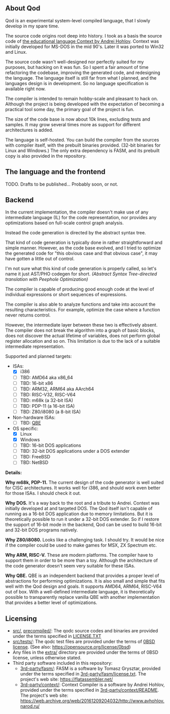 ## About Qod

Qod is an experimental system-level compiled language, that I slowly develop in my spare time.

The source code origins root deep into history. I took as a basis the source code of [the educational language Context by Andrei Hohlov](https://web.archive.org/web/20161209204032/http://www.avhohlov.narod.ru/). Context was initially developed for MS-DOS in the mid 90's. Later it was ported to Win32 and Linux.

The source code wasn't well-designed nor perfectly suited for my purposes, but hacking on it was fun. So I spent a fair amount of time refactoring the codebase, improving the generated code, and redesigning the language. The language itself is still far from what I planned, and the languages design is in development. So no language specification is available right now.

The compiler is intended to remain hobby-scale and pleasant to hack on. Although the project is being developed with the expectation of becoming a practical tool some day, the primary goal of the project is fun.

The size of the code base is now about 10k lines, excluding tests and samples. It may grow several times more as support for different architectures is added.

The language is self-hosted. You can build the compiler from the sources with compiler itself, with the prebuilt binaries provided. (32-bit binaries for Linux and Windows.) The only extra dependency is FASM, and its prebuilt copy is also provided in the repository.

## The language and the frontend

TODO. Drafts to be published... Probably soon, or not.

## Backend

In the current implementation, the compiler doesn't make use of any intermediate language (IL) for the code representation, nor provides any optimizations based on full-scale control graph analysis.

Instead the code generation is directed by the abstract syntax tree.

That kind of code generation is typically done in rather straightforward and simple manner. However, as the code base evolved, and I tried to optimize the generated code for "this obvious case and that obvious case", it may have gotten a little out of control.

I'm not sure what this kind of code generation is properly called, so let's name it just AST/PHO codegen for short. *(Abstract Syntax Tree-directed translation with Peephole Optimization)*

The compiler is capable of producing good enough code at the level of individual expressions or short sequences of expressions.

The compiler is also able to analyze functions and take into account the resulting characteristics. For example, optimize the case where a function never returns control.

However, the intermediate layer between these two is effectively absent. The compiler does not break the algorithm into a graph of basic blocks, does not discover the actual lifetime of variables, does not perform global register allocation and so on. This limitation is due to the lack of a suitable intermediate representation.

Supported and planned targets:

* ISAs:
  * [x] i386
  * [ ] TBD: AMD64 aka x86_64
  * [ ] TBD: 16-bit x86
  * [ ] TBD: ARM32, ARM64 aka AArch64
  * [ ] TBD: RISC-V32, RISC-V64
  * [ ] TBD: m68k (a 32-bit ISA)
  * [ ] TBD: PDP-11 (a 16-bit ISA)
  * [ ] TBD: Z80/i8080 (a 8-bit ISA)
* Non-hardware ISAs:
  * [ ] TBD: [QBE](https://c9x.me/compile/)
* OS specific:
  * [x] Linux
  * [x] Windows
  * [ ] TBD: 16-bit DOS applications
  * [ ] TBD: 32-bit DOS applications under a DOS extender
  * [ ] TBD: FreeBSD
  * [ ] TBD: NetBSD

**Details:**

**Why m68k, PDP-11.** The current design of the code generator is well suited for CISC architectures. It works well for i386, and should work even better for those ISAs. I should check it out.

**Why DOS.** It's a way back to the root and a tribute to Andrei. Context was initially developed at and targeted DOS. The Qod itself isn't capable of running as a 16-bit DOS application due to memory limitations. But it is theoretically possible to run it under a 32-bit DOS extender. So if I restore the support of 16-bit mode in the backend, Qod can be used to build 16-bit and 32-bit DOS programs natively.

**Why Z80/i8080.** Looks like a challenging task. I should try. It would be nice if the compiler could be used to make games for MSX, ZX Spectrum etc.

**Why ARM, RISC-V.** These are modern platforms. The compiler have to support them in order to be more than a toy. Although the architecture of the code generator doesn't seem very suitable for these ISAs.

**Why QBE.** QBE is an independent backend that provides a proper level of abstractions for performing optimizations. It is also small and simple that fits well with the Qod design and goals. It supports AMD64, ARM64, RISC-V64 out of box. With a well-defined intermediate language, it is theoretically possible to transparently replace vanilla QBE with another implementation that provides a better level of optimizations.

## Licensing

* [src/](src/), [precompiled/](precompiled/): The qodc source codes and binaries are provided under the terms specified in [LICENSE.TXT](LICENSE.TXT)
* [src/tests/](src/tests/): The qodc test files are provided under the terms of [0BSD license](src/tests/LICENSE.TXT). (See also: https://opensource.org/license/0bsd)
* Any files in the [extra/](extra/) directory are provided under the terms of 0BSD license, unless otherwise stated.
* Third party software included in this repository:
  * [3rd-party/fasm/](3rd-party/fasm/): FASM is a software by Tomasz Grysztar, provided under the terms specified in [3rd-party/fasm/license.txt](3rd-party/fasm/license.txt). The project's web site: https://flatassembler.net/
  * [3rd-party/context/](3rd-party/context/): Context Compiler is a software by Andrei Hohlov, provided under the terms specified in [3rd-party/context/README](3rd-party/context/README). The project's web site: https://web.archive.org/web/20161209204032/http://www.avhohlov.narod.ru/
